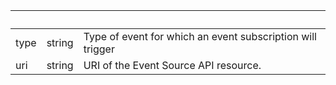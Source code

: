 <!-- Code generated for API Clients. DO NOT EDIT. -->

| &nbsp; | &nbsp; | &nbsp; |
|---|---|---|
| type | string | Type of event for which an event subscription will trigger |
| uri | string | URI of the Event Source API resource. |